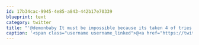 ```yaml
---
id: 17b34cac-9945-4e85-a843-442b17e70339
blueprint: text
category: twitter
title: "'@demonbaby It must be impossible because its taken 4 of tries and they still aren't done."
caption: '<span class="username username_linked">@<a href="https://twitter.com/demonbaby" title="Rob">demonbaby</a></span> It must be impossible because its taken 4 of tries and they still aren''t done.'
---
```

